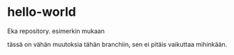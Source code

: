 # hello-world
Eka repository. esimerkin mukaan


tässä on vähän muutoksia tähän branchiin, sen ei pitäis vaikuttaa mihinkään. 
